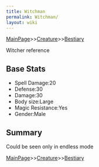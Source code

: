 ```yaml
---
title: Witchman
permalink: Witchman/
layout: wiki
---
```


[MainPage](/keeperrl_wiki/ "wikilink")>>[Creature](/keeperrl_wiki/Creature_Guide "wikilink")>>[Bestiary](/keeperrl_wiki/Bestiary "wikilink")

Witcher reference

Base Stats
----------

-   Spell Damage:20
-   Defense:30
-   Damage:30
-   Body size:Large
-   Magic Resistance:Yes
-   Gender:Male

Summary
-------

Could be seen only in endless mode

[MainPage](/keeperrl_wiki/ "wikilink")>>[Creature](/keeperrl_wiki/Creature_Guide "wikilink")>>[Bestiary](/keeperrl_wiki/Bestiary "wikilink")

